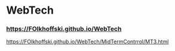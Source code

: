 # WebTech
### https://FOlkhoffski.github.io/WebTech
https://FOlkhoffski.github.io/WebTech/MidTermContrrol/MT3.html
